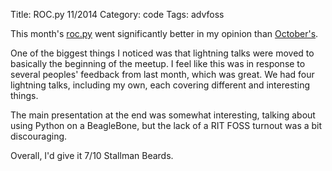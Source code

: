 Title: ROC.py 11/2014
Category: code
Tags: advfoss

This month's [roc.py] went significantly better in my opinion than [October's].

One of the biggest things I noticed was that lightning talks were moved to basically the beginning of the meetup. I feel like this was in response to several peoples' feedback from last month, which was great. We had four lightning talks, including my own, each covering different and interesting things.

The main presentation at the end was somewhat interesting, talking about using Python on a BeagleBone, but the lack of a RIT FOSS turnout was a bit discouraging.

Overall, I'd give it 7/10 Stallman Beards.

[roc.py]: http://www.rocpy.org/
[October's]: {filename}/2014/10/26-rocpy-10-2014.md
